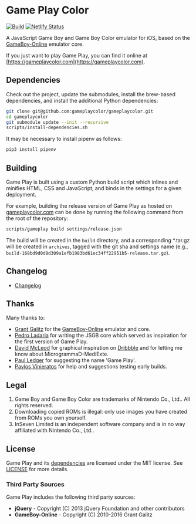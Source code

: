 # Game Play Color

[![Build](https://github.com/gameplaycolor/gameplaycolor/actions/workflows/main.yml/badge.svg)](https://github.com/gameplaycolor/gameplaycolor/actions/workflows/main.yml)
[![Netlify Status](https://api.netlify.com/api/v1/badges/6b57f8f0-fdc2-4372-a0ad-d7c8cb35f612/deploy-status)](https://app.netlify.com/sites/gameplaycolor/deploys)

A JavaScript Game Boy and Game Boy Color emulator for iOS, based on the [GameBoy-Online](https://github.com/taisel/GameBoy-Online) emulator core.

If you just want to play Game Play, you can find it online at [https://gameplaycolor.com](https://gameplaycolor.com).

## Dependencies

Check out the project, update the submodules, install the brew-based dependencies, and install the additional Python dependencies:

```bash
git clone git@github.com:gameplaycolor/gameplaycolor.git
cd gameplaycolor
git submodule update --init --recursive
scripts/install-dependencies.sh
```

It may be necessary to install pipenv as follows:

```bash
pip3 install pipenv
```

## Building

Game Play is built using a custom Python build script which inlines and minifies HTML, CSS and JavaScript, and binds in the settings for a given deployment.

For example, building the release version of Game Play as hosted on [gameplaycolor.com](https://gameplaycolor.com) can be done by running the following command from the root of the repository:

```bash
scripts/gameplay build settings/release.json
```

The build will be created in the `build` directory, and a corresponding *.tar.gz will be created in `archives`, tagged with the git sha and settings name (e.g., `build-168bd9d0d8d309a1efb1983bd61ec34ff22951b5-release.tar.gz`).

## Changelog

- [Changelog](https://gameplaycolor.com/changelog/)

## Thanks

Many thanks to:

- [Grant Galitz](https://github.com/taisel) for the [GameBoy-Online](https://github.com/taisel/GameBoy-Online) emulator and core.
- [Pedro Ladaria](http://www.codebase.es/) for writing the JSGB core which served as inspiration for the first version of Game Play.
- [David McLeod](http://twitter.com/Mucx) for graphical inspiration on [Dribbble](http://dribbble.com/mucx) and for letting me know about MicrogrammaD-MediExte.
- [Paul Ledger](http://www.flexicoder.com) for suggesting the name 'Game Play'.
- [Pavlos Vinieratos](https://github.com/pvinis) for help and suggestions testing early builds.

## Legal

1. Game Boy and Game Boy Color are trademarks of Nintendo Co., Ltd.. All rights reserved.
2. Downloading copied ROMs is illegal: only use images you have created from ROMs you own yourself.
3. InSeven Limited is an independent software company and is in no way affiliated with Nintendo Co., Ltd..

## License

Game Play and its [dependencies](#third-party-sources) are licensed under the MIT license. See [LICENSE](LICENSE) for more details.

### Third Party Sources

Game Play includes the following third party sources:

- **jQuery** - Copyright (C) 2013 jQuery Foundation and other contributors
- **GameBoy-Online** - Copyright (C) 2010-2016 Grant Galitz
